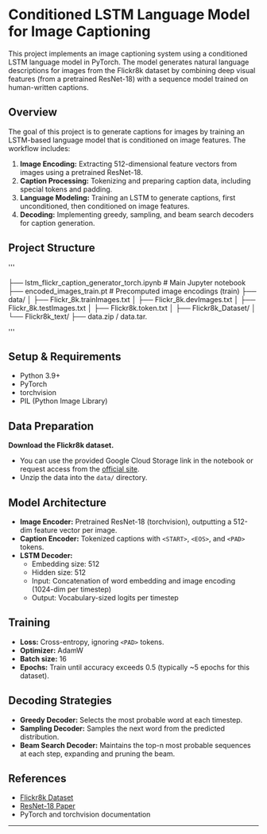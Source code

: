 # Conditioned LSTM Language Model for Image Captioning

This project implements an image captioning system using a conditioned LSTM language model in PyTorch. The model generates natural language descriptions for images from the Flickr8k dataset by combining deep visual features (from a pretrained ResNet-18) with a sequence model trained on human-written captions.


## Overview

The goal of this project is to generate captions for images by training an LSTM-based language model that is conditioned on image features. The workflow includes:

1. **Image Encoding:** Extracting 512-dimensional feature vectors from images using a pretrained ResNet-18.
2. **Caption Processing:** Tokenizing and preparing caption data, including special tokens and padding.
3. **Language Modeling:** Training an LSTM to generate captions, first unconditioned, then conditioned on image features.
4. **Decoding:** Implementing greedy, sampling, and beam search decoders for caption generation.

## Project Structure


'''

├── lstm_flickr_caption_generator_torch.ipynb   # Main Jupyter notebook
├── encoded_images_train.pt                     # Precomputed image encodings (train)
├── data/
│   ├── Flickr_8k.trainImages.txt
│   ├── Flickr_8k.devImages.txt
│   ├── Flickr_8k.testImages.txt
│   ├── Flickr8k.token.txt
│   ├── Flickr8k_Dataset/
│   └── Flickr8k_text/
├── data.zip / data.tar.


'''
## Setup & Requirements

- Python 3.9+
- PyTorch
- torchvision
- PIL (Python Image Library)


## Data Preparation

**Download the Flickr8k dataset.**
   - You can use the provided Google Cloud Storage link in the notebook or request access from the [official site](https://forms.illinois.edu/sec/1713398).
   - Unzip the data into the `data/` directory.


## Model Architecture

- **Image Encoder:** Pretrained ResNet-18 (torchvision), outputting a 512-dim feature vector per image.
- **Caption Encoder:** Tokenized captions with `<START>`, `<EOS>`, and `<PAD>` tokens.
- **LSTM Decoder:** 
  - Embedding size: 512
  - Hidden size: 512
  - Input: Concatenation of word embedding and image encoding (1024-dim per timestep)
  - Output: Vocabulary-sized logits per timestep

## Training

- **Loss:** Cross-entropy, ignoring `<PAD>` tokens.
- **Optimizer:** AdamW
- **Batch size:** 16
- **Epochs:** Train until accuracy exceeds 0.5 (typically ~5 epochs for this dataset).

## Decoding Strategies

- **Greedy Decoder:** Selects the most probable word at each timestep.
- **Sampling Decoder:** Samples the next word from the predicted distribution.
- **Beam Search Decoder:** Maintains the top-n most probable sequences at each step, expanding and pruning the beam.

## References

- [Flickr8k Dataset](https://forms.illinois.edu/sec/1713398)
- [ResNet-18 Paper](https://openaccess.thecvf.com/content_cvpr_2016/papers/He_Deep_Residual_Learning_CVPR_2016_paper.pdf)
- PyTorch and torchvision documentation

---

